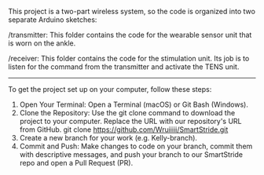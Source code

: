 This project is a two-part wireless system, so the code is organized into two separate Arduino sketches:

/transmitter: This folder contains the code for the wearable sensor unit that is worn on the ankle. 

/receiver: This folder contains the code for the stimulation unit. Its job is to listen for the command from the transmitter and activate the TENS unit.

---
To get the project set up on your computer, follow these steps:
1. Open Your Terminal: Open a Terminal (macOS) or Git Bash (Windows). 
2. Clone the Repository: Use the git clone command to download the project to your computer. Replace the URL with our repository's URL from GitHub.
git clone https://github.com/Wruiiiii/SmartStride.git
3. Create a new branch for your work (e.g. Kelly-branch).
4. Commit and Push: Make changes to code on your branch, commit them with descriptive messages, and push your branch to our SmartStride repo and open a Pull Request (PR).



